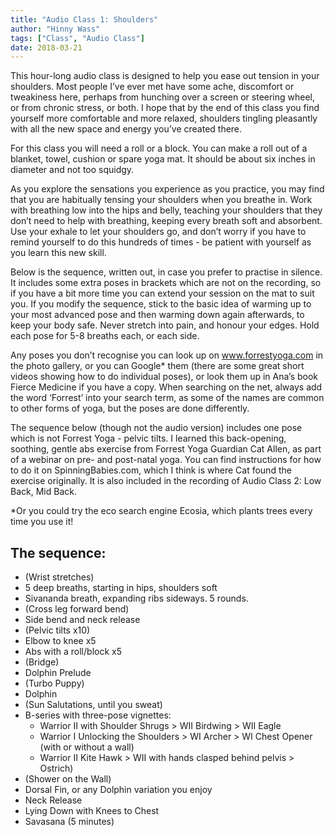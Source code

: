 ```yaml
---
title: "Audio Class 1: Shoulders"
author: "Hinny Wass"
tags: ["Class", "Audio Class"]
date: 2018-03-21
---
```


This hour-long audio class is designed to help you ease out tension in your shoulders.  Most people I’ve ever met have some ache, discomfort or tweakiness here, perhaps from hunching over a screen or steering wheel, or from chronic stress, or both.  I hope that by the end of this class you find yourself more comfortable and more relaxed, shoulders tingling pleasantly with all the new space and energy you’ve created there.

For this class you will need a roll or a block.  You can make a roll out of a blanket, towel, cushion or spare yoga mat.  It should be about six inches in diameter and not too squidgy.

As you explore the sensations you experience as you practice, you may find that you are habitually tensing your shoulders when you breathe in.  Work with breathing low into the hips and belly, teaching your shoulders that they don’t need to help with breathing, keeping every breath soft and absorbent.  Use your exhale to let your shoulders go, and don’t worry if you have to remind yourself to do this hundreds of times - be patient with yourself as you learn this new skill.

Below is the sequence, written out, in case you prefer to practise in silence.  It includes some extra poses in brackets which are not on the recording, so if you have a bit more time you can extend your session on the mat to suit you.  If you modify the sequence, stick to the basic idea of warming up to your most advanced pose and then warming down again afterwards, to keep your body safe.  Never stretch into pain, and honour your edges.  Hold each pose for 5-8 breaths each, or each side.

Any poses you don’t recognise you can look up on www.forrestyoga.com in the photo gallery, or you can Google* them (there are some great short videos showing how to do individual poses), or look them up in Ana’s book Fierce Medicine if you have a copy. When searching on the net, always add the word ‘Forrest’ into your search term, as some of the names are common to other forms of yoga, but the poses are done differently.

The sequence below (though not the audio version) includes one pose which is not Forrest Yoga - pelvic tilts.  I learned this back-opening, soothing, gentle abs exercise from Forrest Yoga Guardian Cat Allen, as part of a webinar on pre- and post-natal yoga.  You can find instructions for how to do it on SpinningBabies.com, which I think is where Cat found the exercise originally.  It is also included in the recording of Audio Class 2: Low Back, Mid Back.



*Or you could try the eco search engine Ecosia, which plants trees every time you use it!


## The sequence:

 - (Wrist stretches)
 - 5 deep breaths, starting in hips, shoulders soft
 - Sivananda breath, expanding ribs sideways.  5 rounds.
 - (Cross leg forward bend)
 - Side bend and neck release
 - (Pelvic tilts x10)
 - Elbow to knee x5
 - Abs with a roll/block x5
 - (Bridge)
 - Dolphin Prelude
 - (Turbo Puppy)
 - Dolphin
 - (Sun Salutations, until you sweat)
 - B-series with three-pose vignettes:
	- Warrior II with Shoulder Shrugs > WII Birdwing > WII Eagle
	- Warrior I Unlocking the Shoulders > WI Archer > WI Chest Opener (with or without a wall)
	- Warrior II Kite Hawk > WII with hands clasped behind pelvis > Ostrich)
 - (Shower on the Wall)
 - Dorsal Fin, or any Dolphin variation you enjoy
 - Neck Release
 - Lying Down with Knees to Chest
 - Savasana (5 minutes)
